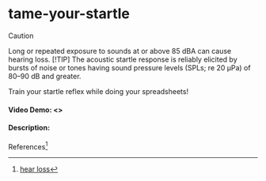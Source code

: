 # tame-your-startle
> [!CAUTION]
> Long or repeated exposure to sounds at or above 85 dBA can cause hearing loss.
> [!TIP]
> The acoustic startle response is reliably elicited by bursts of noise or tones having sound pressure levels (SPLs; re 20 μPa) of 80–90 dB and greater.

Train your startle reflex while doing your spreadsheets!
#### Video Demo: <>
#### Description:



References[^1]

[^1]: [hear loss](https://www.nidcd.nih.gov/news/2020/do-you-know-how-loud-too-loud#:~:text=Sound%20is%20measured%20in%20units,dBA%20can%20cause%20hearing%20loss.)
[^2]: [startle response](https://www.sciencedirect.com/topics/medicine-and-dentistry/startle-response)
